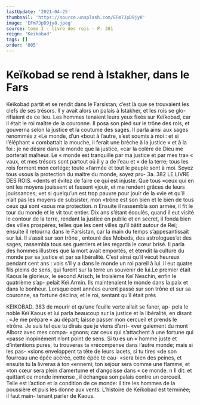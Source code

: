 ```yaml
---
lastUpdate: '2021-04-25'
thumbnail: 'https://source.unsplash.com/EFm7JpD9jy8'
image: 'EFm7JpD9jy8.jpeg'
source: tome I - livre des rois - P. 381
reign: 'Keïkobad'
tags: []
order: '005'
---
```


# Keïkobad se rend à Istakher, dans le Fars

Keïkobad partit et se rendit dans le Farsistan;
c’est là que se trouvaient les clefs de ses trésors. Il
y avait alors un palais à Istakher, et les rois se glo-
rifiaient de ce lieu. Les hommes tenaient leurs yeux
fixés sur Keïkobad, car il était le roi maître de la
couronne. Il posa son pied sur le trône des rois, et
gouverna selon la justice et la coutume des sages. Il
parla ainsi aux sages renommés z «Le monde, d’un «bout à l’autre, s’est soumis à moi : et si l’éléphant
« combattait la mouche, il ferait une brèche à la justice « et à la foi : je ne désire dans le monde que la justice, «car la colère de Dieu me porterait malheur. Le « monde est tranquille par ma justice et par mes tra» « vaux, et mes trésors sont partout où il y a de l’eau et
« de la terre; tous les rois forment mon corlége; toute «l’armée et tout le peuple sont à moi. Soyez tous «sous la protection du maître du monde, soyez pru-
3a.
382 LE LIVRE DES ROIS.
«dents et évitez de faire ce qui est injuste. Que tous
«ceux qui en ont les moyens jouissent et fassent «jouir, et me rendent grâces de leurs jouissances; «et si quelqu’un est trop pauvre pour jouir de la «vie et qu’il n’ait pas les moyens de subsister, mon «trône est son bien et le bien de tous ceux qui sont «sous ma protection. n
Ensuite il rassembla son armée, il fit le tour du monde et le vit tout entier. Dix ans s’étant écoulés,
quand il eut visité le contour de la terre, rendant la justice en public et en secret, il fonda bien des villes prospères, telles que les cent villes qu’il bâtit autour
de Reï; ensuite il retourna dans le Farsistan, car la
main du temps s’appesantissait sur lui. Il s’assit sur
son trône , entouré des Mobeds, des astrologues’et des
sages, rassembla tous ses guerriers et les regarda le cœur brisé. Il parla des hommes illustres que la mort avait emportés, et étendit la culture du monde
par sa justice et par sa libéralité. C’est ainsi qu’il
vécut heureux pendant cent ans : vois s’il y a dans
le monde un roi pareil à lui. Il eut quatre fils pleins de sens, qui furent sur la terre un souvenir de lui.Le premier était Kaous le glorieux, le second Arisch,
le troisième Keï Neschin, enfin le quatrième s’ap-
pelait Keï Armin. Ils maintenaient le monde dans la paix et dans le bonheur. Lorsque cent années
eurent passé sur son trône et sur sa couronne, sa fortune déclina; et le roi, sentant qu’il était près

KEIKOBAD. 383 de mourir et qu’une feuille verte allait se faner, ap-
pela le noble Keï Kaous et lui parla beaucoup sur la justice et la libéralité, en disant : «Je me prépare
« au départ; laisse passer mon cercueil et prends le «trône. Je suis tel que tu dirais que je viens d’arri- «ver gaiement du mont Alborz avec mes compa- «gnons; car ceux qui s’attachent à une fortune qui «passe inopinément n’ont point de sens. Si tu es un
« homme juste et d’intentions pures, tu trouveras ta «récompense dans l’autre monde; mais si les pas- «sions enveloppent ta tête de leurs lacets, si tu tires «de son fourreau une épée acérée, cette épée te cau-
«sera bien des peines, et ensuite tu la livreras à ton
«ennemi; ton séjour sera comme une flamme, et «ton cœur sera plein d’amertume et d’angoisse dans
« ce monde. n Il dit: et quittant ce monde immense , il échangea son palais contre un cercueil. Telle est l’action et la condition de ce monde: il tire les hommes de la poussière et puis les donne aux vents.
L’histoire de Keïkobad est terminée; il faut main- tenant parler de Kaous.
